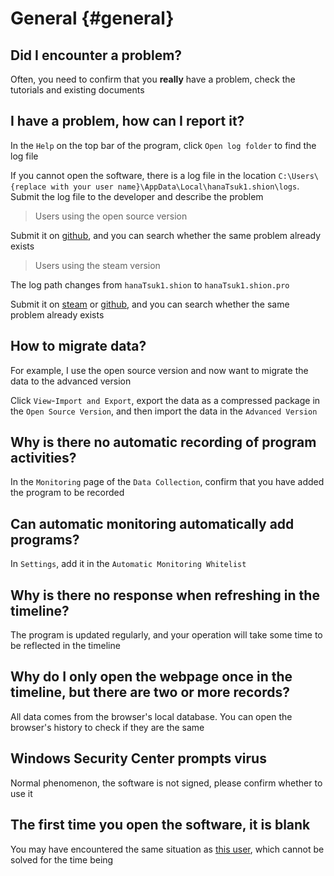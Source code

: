 # General {#general}

## Did I encounter a problem?

Often, you need to confirm that you **really** have a problem, check the tutorials and existing documents

## I have a problem, how can I report it?

In the `Help` on the top bar of the program, click `Open log folder` to find the log file

If you cannot open the software, there is a log file in the location `C:\Users\{replace with your user name}\AppData\Local\hanaTsuk1.shion\logs`. Submit the log file to the developer and describe the problem

> Users using the open source version

Submit it on [github](https://github.com/shion-app/shion/issues), and you can search whether the same problem already exists

> Users using the steam version

The log path changes from `hanaTsuk1.shion` to `hanaTsuk1.shion.pro`

Submit it on [steam](https://steamcommunity.com/app/3026040/discussions/) or [github](https://github.com/shion-app/shion/issues), and you can search whether the same problem already exists

## How to migrate data?

For example, I use the open source version and now want to migrate the data to the advanced version

Click `View`-`Import and Export`, export the data as a compressed package in the `Open Source Version`, and then import the data in the `Advanced Version`

## Why is there no automatic recording of program activities?

In the `Monitoring` page of the `Data Collection`, confirm that you have added the program to be recorded

## Can automatic monitoring automatically add programs?

In `Settings`, add it in the `Automatic Monitoring Whitelist`

## Why is there no response when refreshing in the timeline?

The program is updated regularly, and your operation will take some time to be reflected in the timeline

## Why do I only open the webpage once in the timeline, but there are two or more records?

All data comes from the browser's local database. You can open the browser's history to check if they are the same

## Windows Security Center prompts virus

Normal phenomenon, the software is not signed, please confirm whether to use it

## The first time you open the software, it is blank

You may have encountered the same situation as [this user](https://github.com/shion-app/shion/issues/36), which cannot be solved for the time being